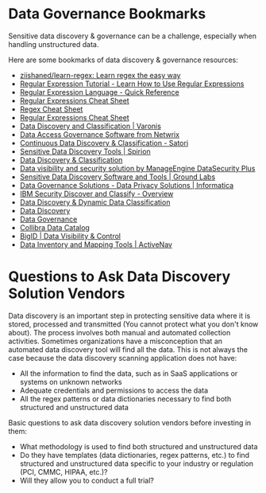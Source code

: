 # Data Governance Bookmarks

Sensitive data discovery & governance can be a challenge, especially when handling unstructured data. 

Here are some bookmarks of data discovery & governance resources:

* [ziishaned/learn-regex: Learn regex the easy way](https://github.com/ziishaned/learn-regex)
* [Regular Expression Tutorial - Learn How to Use Regular Expressions](https://www.regular-expressions.info/tutorial.html)
* [Regular Expression Language - Quick Reference](https://learn.microsoft.com/en-us/dotnet/standard/base-types/regular-expression-language-quick-reference)
* [Regular Expressions Cheat Sheet](https://www.datacamp.com/cheat-sheet/regular-expresso)
* [Regex Cheat Sheet](https://www.rexegg.com/regex-quickstart.html)
* [Regular Expressions Cheat Sheet](https://cheatography.com/davechild/cheat-sheets/regular-expressions/)
* [Data Discovery and Classification | Varonis](https://www.varonis.com/use-case/data-discovery-and-classification)
* [Data Access Governance Software from Netwrix](https://www.netwrix.com/data_access_governance.html)
* [Continuous Data Discovery & Classification - Satori](https://satoricyber.com/continuous-data-discovery-classification)
* [Sensitive Data Discovery Tools | Spirion](https://www.spirion.com/sensitive-data-discovery/)
* [Data Discovery & Classification](https://www.onetrust.com/products/data-discovery/)
* [Data visibility and security solution by ManageEngine DataSecurity Plus](https://www.manageengine.com/data-security/)
* [Sensitive Data Discovery Software and Tools | Ground Labs](https://www.groundlabs.com/)
* [Data Governance Solutions - Data Privacy Solutions | Informatica](https://www.informatica.com/solutions/data-governance-and-compliance.html)
* [IBM Security Discover and Classify - Overview](https://www.ibm.com/products/ibm-security-discover-and-classify)
* [Data Discovery & Dynamic Data Classification](https://gttb.com/data-discovery-data-classification/)
* [Data Discovery](https://www.digitalguardian.com/products/data-discovery)
* [Data Governance](https://www.commvault.com/platform/products/data-governance)
* [Collibra Data Catalog](https://www.collibra.com/us/en/products/data-catalog)
* [BigID | Data Visibility & Control](https://bigid.com/)
* [Data Inventory and Mapping Tools | ActiveNav](https://www.activenav.com/solutions/inventory-and-mapping)

# Questions to Ask Data Discovery Solution Vendors

Data discovery is an important step in protecting sensitive data where it is stored,
processed and transmitted (You cannot protect what you don't know about). The
process involves both manual and automated collection activities. Sometimes
organizations have a misconception that an automated data discovery tool will find all
the data. This is not always the case because the data discovery scanning application
does not have:
* All the information to find the data, such as in SaaS applications or systems on
unknown networks
* Adequate credentials and permissions to access the data
* All the regex patterns or data dictionaries necessary to find both structured and
unstructured data

Basic questions to ask data discovery solution vendors before investing in them:
* What methodology is used to find both structured and unstructured data
* Do they have templates (data dictionaries, regex patterns, etc.) to find structured
and unstructured data specific to your industry or regulation (PCI, CMMC, HIPAA,
etc.)?
* Will they allow you to conduct a full trial?
